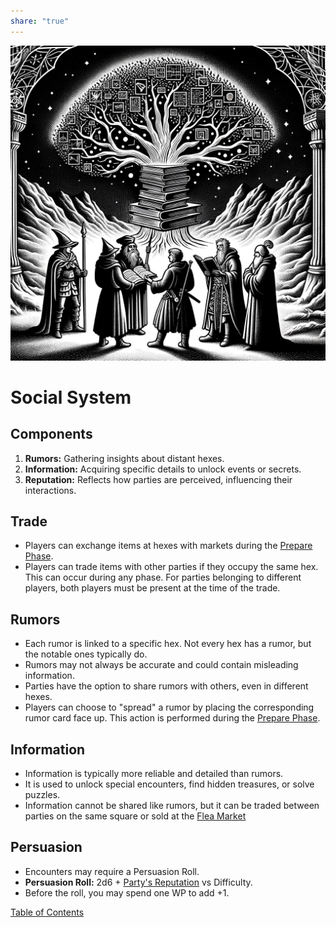 ```yaml
---  
share: "true"  
---  
```

  
![social-system](./social-system.png)  
  
# Social System  
## Components  
  
1. **Rumors:** Gathering insights about distant hexes.  
2. **Information:** Acquiring specific details to unlock events or secrets.  
3. **Reputation:** Reflects how parties are perceived, influencing their interactions.  
  
## Trade  
  
- Players can exchange items at hexes with markets during the [Prepare Phase](./Prepare%20Phase.html).  
- Players can trade items with other parties if they occupy the same hex. This can occur during any phase. For parties belonging to different players, both players must be present at the time of the trade.  
  
## Rumors  
  
- Each rumor is linked to a specific hex. Not every hex has a rumor, but the notable ones typically do.  
- Rumors may not always be accurate and could contain misleading information.  
- Parties have the option to share rumors with others, even in different hexes.  
- Players can choose to "spread" a rumor by placing the corresponding rumor card face up. This action is performed during the [Prepare Phase](./Prepare%20Phase.html).  
  
## Information  
  
- Information is typically more reliable and detailed than rumors.  
- It is used to unlock special encounters, find hidden treasures, or solve puzzles.  
- Information cannot be shared like rumors, but it can be traded between parties on the same square or sold at the [Flea Market](./Flea%20Market.html)  
  
## Persuasion  
  
- Encounters may require a Persuasion Roll.  
- **Persuasion Roll:** 2d6 + [Party's Reputation](./Party's%20Reputation.html) vs Difficulty.  
- Before the roll, you may spend one WP to add +1.  
  
[Table of Contents](./Table%20of%20Contents.html)